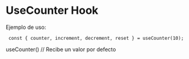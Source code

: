 # UseCounter Hook

Ejemplo de uso:

```
 const { counter, increment, decrement, reset } = useCounter(10); 
```

useCounter() // Recibe un valor por defecto